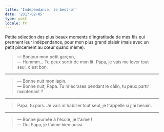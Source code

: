 ```yaml
---
title: 'Indépendance, le best-of'
date: '2017-02-05'
type: post
locale: fr
---
```


Petite sélection des plus beaux moments d'ingratitude de mes fils qui prennent leur indépendance, pour mon plus grand plaisir (mais avec un petit pincement au cœur quand même).

<!-- more -->

> — Bonjour mon petit garçon,  
> — Hummm… Tu peux sortir de mon lit, Papa, je vais me lever tout seul, c'est bon.

***

> — Bonne nuit mon lapin.  
> — Bonne nuit, Papa. Tu m'écrases pendant le câlin, tu peux partir maintenant ?

***

> Papa, tu pars. Je vais m'habiller tout seul, je t'appelle si j'ai besoin.

***

> — Bonne journée à l'école, je t'aime !  
> — Oui Papa, je t'aime bien aussi.
